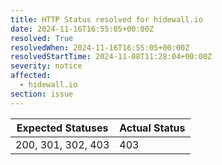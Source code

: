 ```yaml
---
title: HTTP Status resolved for hidewall.io
date: 2024-11-16T16:55:05+00:00Z
resolved: True
resolvedWhen: 2024-11-16T16:55:05+00:00Z
resolvedStartTime: 2024-11-08T11:28:04+00:00Z
severity: notice
affected:
  - hidewall.io
section: issue
---
```


| Expected Statuses | Actual Status  |
|-------------------|----------------|
| 200, 301, 302, 403 | 403 |

